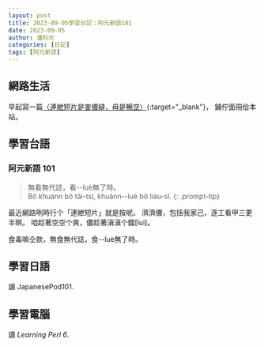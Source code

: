 ```yaml
---
layout: post
title: 2023-09-05學習日記：阿元新語101
date: 2023-09-05
author: 潘科元
categories: [日記]
tags: [阿元新語]
---
```

## 網路生活

早起寫一篇[〈連紲短片是害儂縫，毋是暢空〉](/posts/連紲短片是害儂縫-毋是暢空/){:target="_blank"}，
鋪佇面冊佮本站。

## 學習台語
### 阿元新語 101

> 無看無代誌，看\--luè無了時。  
Bô khuànn bô tāi-tsì, khuànn\--luè bô liáu-sî.
{: .prompt-tip}

最近網路咧時行个「連紲短片」就是按呢。
濟濟儂，包括我家己，逐工看甲三更半暝。
咱趁著空空个爽，儂趁著滇滇个鐳[lui]。

食毒嘛仝款，無食無代誌，食\--luè無了時。

## 學習日語
讀 JapanesePod101.

## 學習電腦
讀 *Learning Perl 6*.

